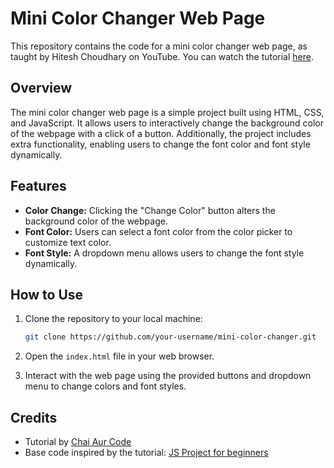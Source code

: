 # Mini Color Changer Web Page

This repository contains the code for a mini color changer web page, as taught by Hitesh Choudhary on YouTube. You can watch the tutorial [here](https://youtu.be/EGqHVjU-fas?feature=shared).

## Overview

The mini color changer web page is a simple project built using HTML, CSS, and JavaScript. It allows users to interactively change the background color of the webpage with a click of a button. Additionally, the project includes extra functionality, enabling users to change the font color and font style dynamically.

## Features

- **Color Change:** Clicking the "Change Color" button alters the background color of the webpage.
- **Font Color:** Users can select a font color from the color picker to customize text color.
- **Font Style:** A dropdown menu allows users to change the font style dynamically.

## How to Use

1. Clone the repository to your local machine:

    ```bash
    git clone https://github.com/your-username/mini-color-changer.git
    ```

2. Open the `index.html` file in your web browser.

3. Interact with the web page using the provided buttons and dropdown menu to change colors and font styles.

## Credits

- Tutorial by [Chai Aur Code](https://www.youtube.com/@chaiaurcode)
- Base code inspired by the tutorial: [JS Project for beginners](https://youtu.be/EGqHVjU-fas?feature=shared)

